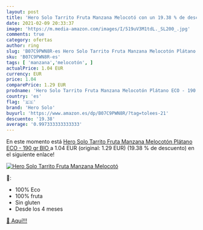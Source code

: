 ```yaml
---
layout: post
title: 'Hero Solo Tarrito Fruta Manzana Melocotó con un 19.38 % de descuento'
date: 2021-02-09 20:33:37
image: 'https://m.media-amazon.com/images/I/519uV3M1tdL._SL200_.jpg'
comments: true
category: ofertas
author: ring
slug: 'B07C9PWN8R-es Hero Solo Tarrito Fruta Manzana Melocotón Plátano ECO -...'
sku: 'B07C9PWN8R-es'
tags: [ 'manzana','melocotón', ]
actualPrice: 1.04 EUR
currency: EUR
price: 1.04
comparePrice: 1.29 EUR
prodname: 'Hero Solo Tarrito Fruta Manzana Melocotón Plátano ECO - 190 gr  BIO '
country: 'es'
flag: '🇪🇸'
brand: 'Hero Solo'
buyurl: 'https://www.amazon.es/dp/B07C9PWN8R/?tag=tolees-21'
descuento: '19.38'
average: '0.997333333333333'
---
```


En este momento está [Hero Solo Tarrito Fruta Manzana Melocotón Plátano ECO - 190 gr  BIO ](https://www.amazon.es/dp/B07C9PWN8R/?tag=tolees-21) a 1.04 EUR (original: 1.29 EUR) (19.38 %  de descuento) en el siguiente enlace!

[![Hero Solo Tarrito Fruta Manzana Melocotó](https://m.media-amazon.com/images/I/519uV3M1tdL._SL200_.jpg)](https://www.amazon.es/dp/B07C9PWN8R/?tag=tolees-21)

🔎:

- 100% Eco
- 100% fruta
- Sin gluten
- Desde los 4 meses

[🛒 Aquí!!!](https://www.amazon.es/dp/B07C9PWN8R/?tag=tolees-21)
